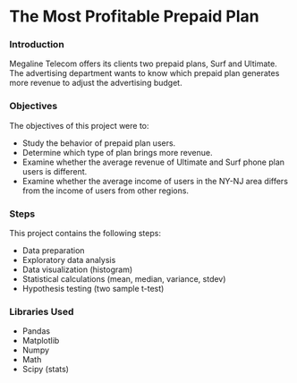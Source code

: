 
# The Most Profitable Prepaid Plan

### Introduction
Megaline Telecom offers its clients two prepaid plans, Surf and Ultimate. The advertising department wants to know which prepaid plan generates more revenue to adjust the advertising budget.

### Objectives
The objectives of this project were to:
* Study the behavior of prepaid plan users.
* Determine which type of plan brings more revenue.
* Examine whether the average revenue of Ultimate and Surf phone plan users is different.
* Examine whether the average income of users in the NY-NJ area differs from the income of users from other regions.

### Steps
This project contains the following steps:
* Data preparation
* Exploratory data analysis
* Data visualization (histogram)
* Statistical calculations (mean, median, variance, stdev) 
* Hypothesis testing (two sample t-test)

### Libraries Used
* Pandas
* Matplotlib
* Numpy
* Math
* Scipy (stats)

